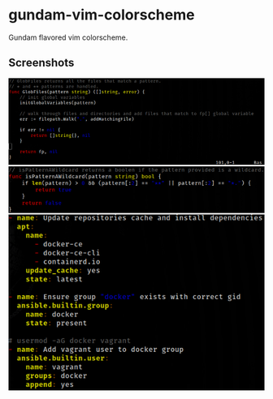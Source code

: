 # gundam-vim-colorscheme
Gundam flavored vim colorscheme.

## Screenshots

![go-1](/assets/go-example1.png)
![go-2](/assets/go-example2.png)
![yaml](/assets/yaml-example.png)
